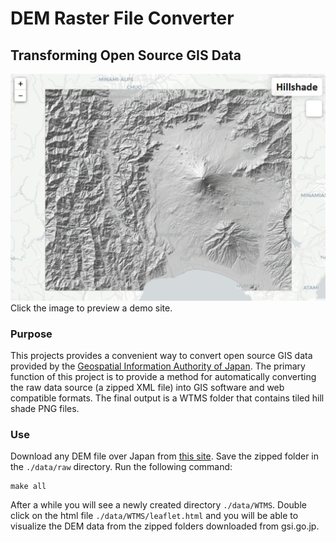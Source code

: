# DEM Raster File Converter
## Transforming Open Source GIS Data

[![](./assets/hillshade.PNG)](https://danielhoshizaki.com/DEM-hillshade/)
Click the image to preview a demo site.

### Purpose
This projects provides a convenient way to convert open source GIS data provided by the [Geospatial Information Authority of Japan](https://fgd.gsi.go.jp/download/menu.php). The primary function of this project is to provide a method for automatically converting the raw data source (a zipped XML file) into GIS software and web compatible formats. The final output is a WTMS folder that contains tiled hill shade PNG files.

### Use
Download any DEM file over Japan from [this site](https://fgd.gsi.go.jp/download/mapGis.php?tab=dem). Save the zipped folder in the `./data/raw` directory. Run the following command:

```
make all
```

After a while you will see a newly created directory `./data/WTMS`. Double click on the html file `./data/WTMS/leaflet.html` and you will be able to visualize the DEM data from the zipped folders downloaded from gsi.go.jp.
